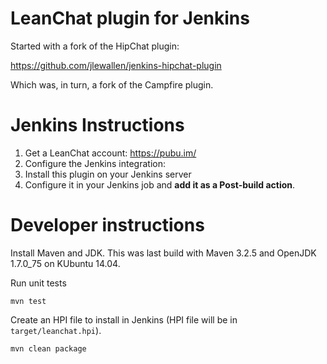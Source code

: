 # LeanChat plugin for Jenkins

Started with a fork of the HipChat plugin:

https://github.com/jlewallen/jenkins-hipchat-plugin

Which was, in turn, a fork of the Campfire plugin.

# Jenkins Instructions

1. Get a LeanChat account: https://pubu.im/
2. Configure the Jenkins integration:
3. Install this plugin on your Jenkins server
4. Configure it in your Jenkins job and **add it as a Post-build action**.

# Developer instructions

Install Maven and JDK.  This was last build with Maven 3.2.5 and OpenJDK
1.7.0\_75 on KUbuntu 14.04.

Run unit tests

    mvn test

Create an HPI file to install in Jenkins (HPI file will be in `target/leanchat.hpi`).

    mvn clean package

[jenkins-builds]: https://jenkins.ci.cloudbees.com/job/plugins/job/leanhcat-plugin/
[jenkins-status]: https://jenkins.ci.cloudbees.com/buildStatus/icon?job=plugins/leanhcat-plugin
